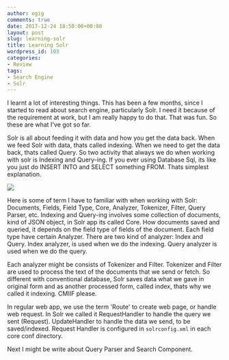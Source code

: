 ```yaml
---
author: egig
comments: true
date: 2017-12-24 18:50:00+00:00
layout: post
slug: learning-solr
title: Learning Solr
wordpress_id: 103
categories:
- Review
tags:
- Search Engine
- Solr
---
```


I learnt a lot of interesting things. This has been a few months, since I started to read about search engine, particularly Solr. I need it because of the requirement at work, but I am really happy to do that. That was fun. So these are what I've got so far.

Solr is all about feeding it with data and how you get the data back. When we feed Solr with data, thats called indexing. When we need to get the data back, thats called Query. So two activity that always we do when working with solr is Indexing and Query-ing. If you ever using Database Sql, its like you just do INSERT INTO and SELECT something FROM. Thats simplest explanation.

![](http://egig.org/wp-content/uploads/2017/12/solr-simple.png)

Here is some of term I have to familiar with when working with Solr: <!-- more --> Documents, Fields, Field Type, Core, Analyzer, Tokenizer, Filter, Query Parser, etc. Indexing and Query-ing involves some collection of documents, kind of JSON object, in Solr app its called Core. How documents saved and queried, it depends on the field type of fields of the document. Each field type have certain Analyzer. There are two kind of analyzer: Index and Query. Index analyzer, is used when we do the indexing. Query analyzer is used when we do the query.

Each analyzer might be consists of Tokenizer and Filter. Tokenizer and Filter are used to process the text of the documents that we send or fetch. So different with conventional database, Solr saves data what we gave in original form and as another processed form, called index, thats why we called it indexing. CMIIF please.

In regular web app, we use the term 'Route' to create web page, or handle web request. In Solr we called it RequestHandler to handle the query we sent (Request). UpdateHandler to handle the data we send, to be saved/indexed. Request Handler is configured in `solrconfig.xml` in each core conf directory.

Next I might be write about Query Parser and Search Component.
